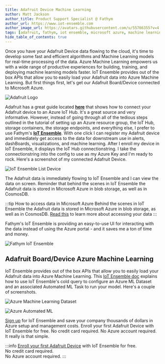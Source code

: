 ```yaml
---
title: Adafruit Device Machine Learning
author: Matt Jackson
author_title: Product Support Specialist @ Fathym
author_url: https://www.iot-ensemble.com
author_image_url: https://avatars.githubusercontent.com/u/55766355?v=4
tags: [adafruit, fathym, iot ensemble, microsoft azure, machine learning, devices, sensors, models]
hide_table_of_contents: true
---
```


Once you have your Adafruit Device data flowing to the cloud, it's time to develop some fast and efficient algorithms and Machine Learning models for real-time processing of the data. Azure Machine Learning empowers us with a wide range of productive experiences for building, training, and deploying machine learning models faster. IoT Ensemble provides out of the box APIs that allow you to easily load your Adafruit data into Azure Machine Learning. But first things first, let's get our Adafruit Board/Device connected to Microsoft Azure.

![Adafruit Logo](https://www.iot-ensemble.com/img/screenshots/adafruit-hero.jpg)

Adafruit has a great guide located **[here](https://github.com/Azure/azure-iot-device-ecosystem/blob/master/get_started/iot-hub-adafruit-feather-m0-wifi-kit-arduino-get-started.md)** that shows how to connect your Adafruit device to an Azure IoT Hub.  It's a great source and very informative. However, instead of going through all of the tedious steps outlined in the tutorial of setting up an Azure resource group, the IoT Hub, storage containers, the storage endpoints, and everything else, I prefer to use Fathym's **[IoT Ensemble](https://www.iot-ensemble.com)**. With one click I can register my Adafruit device and immediately get access to the data for downstream use in alerts, dashBoards, visualizations, and machine learning. After I enroll my device in IoT Ensemble, it displays the IoT Hub connectionstring. I take the connectionstring into the config to use as my Azure Key and I'm ready to rock. Here's a screenshot of my connected Adafruit Device.

![IoT Ensemble List Device](https://www.iot-ensemble.com/img/screenshots/Adafruit-ConnectedDevice.png)

The Adafruit data is immediately flowing to IoT Ensemble and I can view the data on screen. Reminder that behind the scenes in IoT Ensemble the Adafruit data is stored in Microsoft Azure in blob storage, as well as in CosmosDB. 

:::tip How to access data in Microsoft Azure
Behind the scenes in IoT Ensemble the Adafruit data is stored in Microsoft Azure in blob storage, as well as in CosmosDB. [Read this](https://www.iot-ensemble.com/docs/getting-started/connecting-downstream) to learn more about accessing your data
:::

Fathym's IoT Ensemble is providing an easy-to-use UI for interacting with the data instead of using the Azure portal - and it saves me a ton of time and money.

![Fathym IoT Ensemble](https://www.iot-ensemble.com/img/screenshots/Adafruit-DashBoard.png)

## Adafruit Board/Device Azure Machine Learning

IoT Ensemble provides out of the box APIs that allow you to easily load your Adafruit data into Azure Machine Learning. This [IoT Ensemble doc](https://www.iot-ensemble.com/docs/devs/storage/azure-ml) explains how to use IoT Ensemble's cold query to configure an Azure ML Dataset and an associated Automated ML Task to run your model. Here's a couple of screenshots.

![Azure Machine Learning Dataset](https://www.iot-ensemble.com/img/screenshots/azure-ml-automated-ml-run-dataset-wizard-skip.png)

![Azure Automated ML](https://www.iot-ensemble.com/img/screenshots/azure-ml-automated-ml-running.png)

[Sign up](https://www.iot-ensemble.com/dashBoard) for IoT Ensemble and save your company thousands of dollars in Azure setup and management costs. Enroll your first Adafruit Device with IoT Ensemble for free. No credit card required. No Azure account required. It really is that simple.

:::info
[Enroll your first Adafruit Device](https://www.iot-ensemble.com/dashBoard) with IoT Ensemble for free.  
No credit card required.  
No Azure account required.
:::